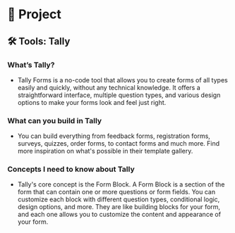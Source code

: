 
 # 🧱 Project

 ## 🛠️  Tools: Tally


### What’s Tally?

- Tally Forms is a no-code tool that allows you to create forms of all types easily and quickly, without any technical knowledge. It offers a straightforward interface, multiple question types, and various design options to make your forms look and feel just right.

### What can you build in Tally

- You can build everything from feedback forms, registration forms, surveys, quizzes, order forms, to contact forms and much more. Find more inspiration on what's possible in their template gallery.

### Concepts I need to know about Tally

- Tally's core concept is the Form Block. A Form Block is a section of the form that can contain one or more questions or form fields. You can customize each block with different question types, conditional logic, design options, and more. They are like building blocks for your form, and each one allows you to customize the content and appearance of your form.

